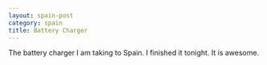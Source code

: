 ```yaml
---
layout: spain-post
category: spain
title: Battery Charger
---
```


The battery charger I am taking to Spain. I finished it tonight. It is awesome.
